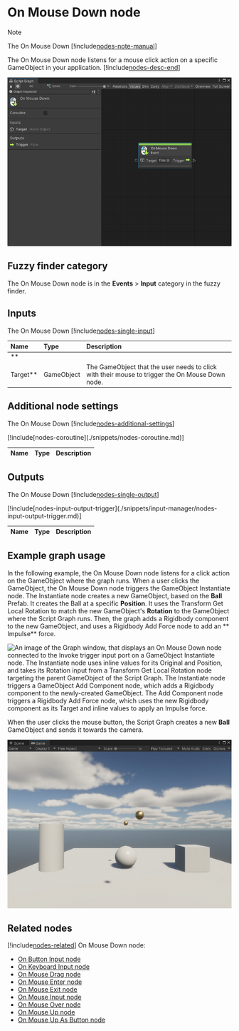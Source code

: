 # On Mouse Down node

> [!NOTE]
> The On Mouse Down [!include[nodes-note-manual](./snippets/input-manager/nodes-note-manual.md)]

The On Mouse Down node listens for a mouse click action on a specific GameObject in your
application. [!include[nodes-desc-end](./snippets/input-manager/nodes-desc-end.md)]

![An image of the Graph window. An On Mouse Down node displays with its details in the Graph Inspector.](images/vs-nodes-events-on-mouse-down-node.png)

## Fuzzy finder category

The On Mouse Down node is in the **Events** &gt; **Input** category in the fuzzy finder.

## Inputs

The On Mouse Down [!include[nodes-single-input](./snippets/nodes-single-input.md)]

| **Name**   | **Type**    | **Description** |
| :------    | :---------- | :-------------  |
| **
Target** |  GameObject | The GameObject that the user needs to click with their mouse to trigger the On Mouse Down node. |

## Additional node settings

The On Mouse Down [!include[nodes-additional-settings](./snippets/nodes-additional-settings.md)]

<table>
<thead>
<tr>
<th><strong>Name</strong></th>
<th><strong>Type</strong></th>
<th><strong>Description</strong></th>
</tr>
</thead>
<tbody>
[!include[nodes-coroutine](./snippets/nodes-coroutine.md)]
</tbody>
</table>

## Outputs

The On Mouse Down [!include[nodes-single-output](./snippets/nodes-single-output.md)]

<table>
<thead>
<tr>
<th><strong>Name</strong></th>
<th><strong>Type</strong></th>
<th><strong>Description</strong></th>
</tr>
</thead>
<tbody>
[!include[nodes-input-output-trigger](./snippets/input-manager/nodes-input-output-trigger.md)]
</tbody>
</table>

## Example graph usage

In the following example, the On Mouse Down node listens for a click action on the GameObject where the graph runs. When
a user clicks the GameObject, the On Mouse Down node triggers the GameObject Instantiate node. The Instantiate node
creates a new GameObject, based on the **Ball** Prefab. It creates the Ball at a specific **Position**. It uses the
Transform Get Local Rotation to match the new GameObject's **Rotation** to the GameObject where the Script Graph runs.
Then, the graph adds a Rigidbody component to the new GameObject, and uses a Rigidbody Add Force node to add an **
Impulse** force.

![An image of the Graph window, that displays an On Mouse Down node connected to the Invoke trigger input port on a GameObject Instantiate node. The Instantiate node uses inline values for its Original and Position, and takes its Rotation input from a Transform Get Local Rotation node targeting the parent GameObject of the Script Graph. The Instantiate node triggers a GameObject Add Component node, which adds a Rigidbody component to the newly-created GameObject. The Add Component node triggers a Rigidbody Add Force node, which uses the new Rigidbody component as its Target and inline values to apply an Impulse force.](images/vs-nodes-events-on-mouse-down-example.png)

When the user clicks the mouse button, the Script Graph creates a new **Ball** GameObject and sends it towards the
camera.

![An image of the Game view, that displays two instantiated Ball GameObjects flying towards the camera in a basic scene.](images/vs-nodes-events-on-mouse-down-example-2.png)

## Related nodes

[!include[nodes-related](./snippets/nodes-related.md)] On Mouse Down node:

- [On Button Input node](vs-nodes-events-on-button-input.md)
- [On Keyboard Input node](vs-nodes-events-on-keyboard-input.md)
- [On Mouse Drag node](vs-nodes-events-on-mouse-drag.md)
- [On Mouse Enter node](vs-nodes-events-on-mouse-enter.md)
- [On Mouse Exit node](vs-nodes-events-on-mouse-exit.md)
- [On Mouse Input node](vs-nodes-events-on-mouse-input.md)
- [On Mouse Over node](vs-nodes-events-on-mouse-over.md)
- [On Mouse Up node](vs-nodes-events-on-mouse-up.md)
- [On Mouse Up As Button node](vs-nodes-events-on-mouse-up-button.md)